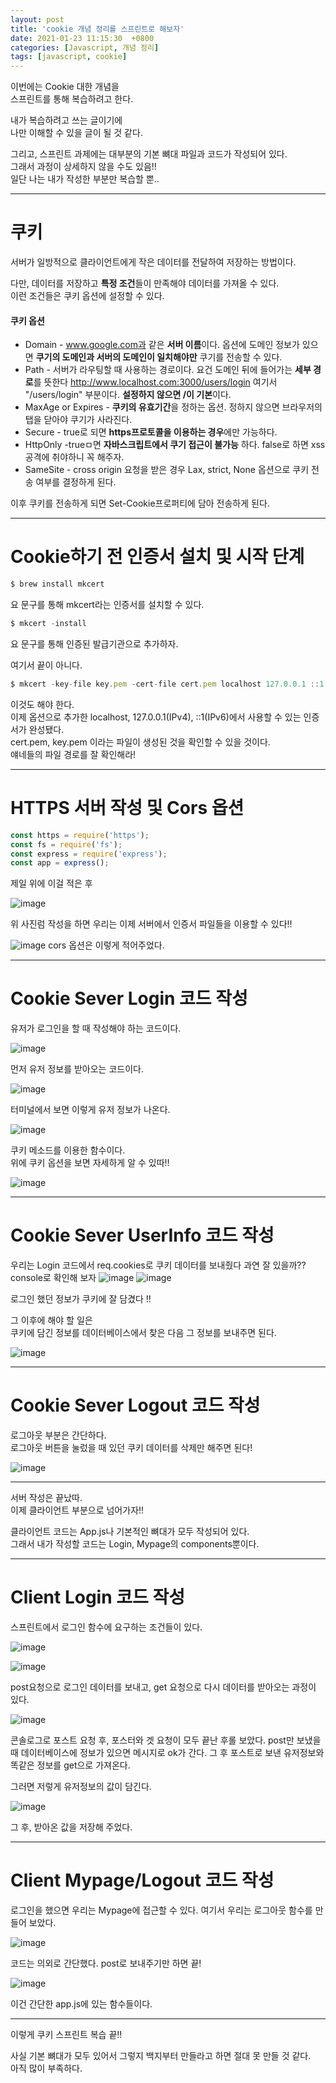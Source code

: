 ```yaml
---
layout: post
title: 'cookie 개념 정리를 스프린트로 해보자'
date: 2021-01-23 11:15:30  +0800
categories: [Javascript, 개념 정리]
tags: [javascript, cookie]
---
```


이번에는 Cookie 대한 개념을  
스프린트를 통해 복습하려고 한다.

내가 복습하려고 쓰는 글이기에  
나만 이해할 수 있을 글이 될 것 같다.

그리고, 스프린트 과제에는 대부분의 기본 뼈대 파일과 코드가 작성되어 있다.  
그래서 과정이 상세하지 않을 수도 있음!!  
일단 나는 내가 작성한 부분만 복습할 뿐..

---

# **쿠키**

서버가 일방적으로 클라이언트에게 작은 데이터를 전달하여 저장하는 방법이다.

다만, 데이터를 저장하고 **특정 조건**들이 만족해야 데이터를 가져올 수 있다.  
이런 조건들은 쿠키 옵션에 설정할 수 있다.

#### **쿠키 옵션**

- Domain - www.google.com과 같은 **서버 이름**이다. 옵션에 도메인 정보가 있으면 **쿠기의 도메인과 서버의 도메인이 일치해야만** 쿠기를 전송할 수 있다.
- Path - 서버가 라우팅할 때 사용하는 경로이다. 요건 도메인 뒤에 들어가는 **세부 경로**를 뜻한다 http://www.localhost.com:3000/users/login 여기서 "/users/login" 부분이다. **설정하지 않으면 /이 기본**이다.
- MaxAge or Expires - **쿠키의 유효기간**을 정하는 옵션. 정하지 않으면 브라우저의 탭을 닫아야 쿠기가 사라진다.
- Secure - true로 되면 **https프로토콜을 이용하는 경우**에만 가능하다.
- HttpOnly -trueㅁ면 **자바스크립트에서 쿠기 접근이 불가능** 하다. false로 하면 xss공격에 취야하니 꼭 해주자.
- SameSite - cross origin 요청을 받은 경우 Lax, strict, None 옵션으로 쿠키 전송 여부를 결정하게 된다.

이후 쿠키를 전송하게 되면 Set-Cookie프로퍼티에 담아 전송하게 된다.

---

# **Cookie하기 전 인증서 설치 및 시작 단계**

```js
$ brew install mkcert
```

요 문구를 통해 mkcert라는 인증서를 설치할 수 있다.

```js
$ mkcert -install
```

요 문구를 통해 인증된 발급기관으로 추가하자.

여기서 끝이 아니다.

```js
$ mkcert -key-file key.pem -cert-file cert.pem localhost 127.0.0.1 ::1
```

이것도 해야 한다.  
이제 옵션으로 추가한 localhost, 127.0.0.1(IPv4), ::1(IPv6)에서 사용할 수 있는 인증서가 완성됐다.  
cert.pem, key.pem 이라는 파일이 생성된 것을 확인할 수 있을 것이다.  
얘네들의 파일 경로를 잘 확인해라!

---

# **HTTPS 서버 작성 및 Cors 옵션**

```js
const https = require('https');
const fs = require('fs');
const express = require('express');
const app = express();
```

제일 위에 이걸 적은 후

![image](/assets/img/sample/cookie1.png)

위 사진럼 작성을 하면 우리는 이제 서버에서 인증서 파일들을 이용할 수 있다!!

![image](/assets/img/sample/cookie2.png)
cors 옵션은 이렇게 적어주었다.

---

# **Cookie Sever Login 코드 작성**

유저가 로그인을 할 때 작성해야 하는 코드이다.

![image](/assets/img/sample/cookie3.png)

먼저 유저 정보를 받아오는 코드이다.

![image](/assets/img/sample/cookie4.png)

터미널에서 보면 이렇게 유저 정보가 나온다.

![image](/assets/img/sample/cookie5.png)

쿠키 메소드를 이용한 함수이다.  
위에 쿠키 옵션을 보면 자세하게 알 수 있따!!

![image](/assets/img/sample/cookie6.png)

---

# **Cookie Sever UserInfo 코드 작성**

우리는 Login 코드에서 req.cookies로 쿠키 데이터를 보내줬다 과연 잘 있을까??  
console로 확인해 보자
![image](/assets/img/sample/cookie7.png)
![image](/assets/img/sample/cookie8.png)

로그인 했던 정보가 쿠키에 잘 담겼다 !!

그 이후에 해야 할 일은  
쿠키에 담긴 정보를 데이터베이스에서 찾은 다음 그 정보를 보내주면 된다.

![image](/assets/img/sample/cookie9.png)

---

# **Cookie Sever Logout 코드 작성**

로그아웃 부분은 간단하다.  
로그아웃 버튼을 눌렀을 때 있던 쿠키 데이터를 삭제만 해주면 된다!

![image](/assets/img/sample/cookie10.png)

---

서버 작성은 끝났따.  
이제 클라이언트 부분으로 넘어가자!!

클라이언트 코드는 App.js나 기본적인 뼈대가 모두 작성되어 있다.  
그래서 내가 작성할 코드는 Login, Mypage의 components뿐이다.

---

# **Client Login 코드 작성**

스프린트에서 로그인 함수에 요구하는 조건들이 있다.

![image](/assets/img/sample/cookie11.png)

![image](/assets/img/sample/cookie12.png)

post요청으로 로그인 데이터를 보내고,
get 요청으로 다시 데이터를 받아오는 과정이 있다.

![image](/assets/img/sample/cookie13.png)

콘솔로그로 포스트 요청 후, 포스터와 겟 요청이 모두 끝난 후롤 보았다.
post만 보냈을 때 데이터베이스에 정보가 있으면 메시지로 ok가 간다.
그 후 포스트로 보낸 유저정보와 똑같은 정보를 get으로 가져온다.

그러면 저렇게 유저정보의 값이 담긴다.

![image](/assets/img/sample/cookie14.png)

그 후, 받아온 값을 저장해 주었다.

---

# **Client Mypage/Logout 코드 작성**

로그인을 했으면 우리는 Mypage에 접근할 수 있다.
여기서 우리는 로그아웃 함수를 만들어 보았다.

![image](/assets/img/sample/cookie15.png)

코드는 의외로 간단했다. post로 보내주기만 하면 끝!

![image](/assets/img/sample/cookie16.png)

이건 간단한 app.js에 있는 함수들이다.

---

이렇게 쿠키 스프린트 복습 끝!!

사실 기본 뼈대가 모두 있어서 그렇지 백지부터 만들라고 하면 절대 못 만들 것 같다.  
아직 많이 부족하다.
